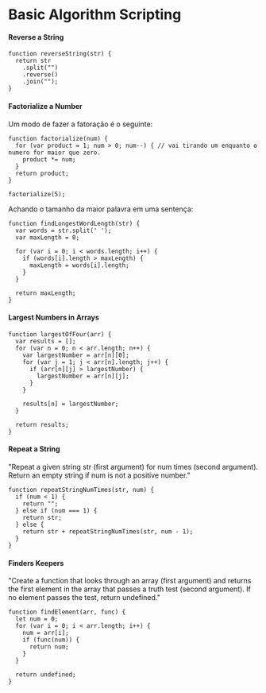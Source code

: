 #  Basic Algorithm Scripting

#### Reverse a String

```
function reverseString(str) {
  return str
    .split("")
    .reverse()
    .join("");
}
```

#### Factorialize a Number

Um modo de fazer a fatoração é o seguinte:

```
function factorialize(num) {
  for (var product = 1; num > 0; num--) { // vai tirando um enquanto o numero for maior que zero.
    product *= num;
  }
  return product;
}

factorialize(5);

```

Achando o tamanho da maior palavra em uma sentença:
```
function findLongestWordLength(str) {
  var words = str.split(' ');
  var maxLength = 0;

  for (var i = 0; i < words.length; i++) {
    if (words[i].length > maxLength) {
      maxLength = words[i].length;
    }
  }

  return maxLength;
}
```

#### Largest Numbers in Arrays
```
function largestOfFour(arr) {
  var results = [];
  for (var n = 0; n < arr.length; n++) {
    var largestNumber = arr[n][0];
    for (var j = 1; j < arr[n].length; j++) {
      if (arr[n][j] > largestNumber) {
        largestNumber = arr[n][j];
      }
    }

    results[n] = largestNumber;
  }

  return results;
}
```

#### Repeat a String

"Repeat a given string str (first argument) for num times (second argument). Return an empty string if num is not a positive number."

```
function repeatStringNumTimes(str, num) {
  if (num < 1) {
    return "";
  } else if (num === 1) {
    return str;
  } else {
    return str + repeatStringNumTimes(str, num - 1);
  }
}
```

#### Finders Keepers 

"Create a function that looks through an array (first argument) and returns the first element in the array that passes a truth test (second argument). If no element passes the test, return undefined."
```
function findElement(arr, func) {
  let num = 0;
  for (var i = 0; i < arr.length; i++) {
    num = arr[i];
    if (func(num)) {
      return num;
    }
  }

  return undefined;
}
```
